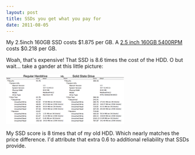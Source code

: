 ```yaml
---
layout: post
title: SSDs you get what you pay for
date: 2011-08-05
---
```


My 2.5inch 160GB SSD costs $1.875 per GB. A [2.5 inch 160GB 5400RPM](http://www.newegg.com/Product/Product.aspx?Item=N82E16822152093) costs $0.218 per GB.

Woah, that's expensive!  That SSD is 8.6 times the cost of the HDD.  O  but wait... take a gander at this little picture:

![SSD vs HDD](/images/hdd+vs+ssd.png)

My SSD score is 8 times that of my old HDD.  Which nearly matches the price difference. I'd attribute that extra  0.6 to additional reliability that SSDs provide.  